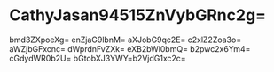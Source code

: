 # CathyJasan94515ZnVybGRnc2g=
bmd3ZXpoeXg=
enZjaG9lbnM=
aXJobG9qc2E=
c2xlZ2Zoa3o=
aWZjbGFxcnc=
dWprdnFvZXk=
eXB2bWl0bmQ=
b2pwc2x6Ym4=
cGdydWR0b2U=
bGtobXJ3YWY=b2VjdG1xc2c=
